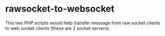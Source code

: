 # rawsocket-to-websocket
This two PHP scripts would help transfer message from raw socket clients to web socket clients (these are 2 socket servers).
